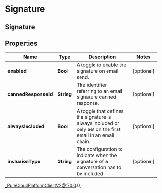 # Signature

## Signature

## Properties

|Name | Type | Description | Notes|
|------------ | ------------- | ------------- | -------------|
| **enabled** | **Bool** | A toggle to enable the signature on email send. | [optional] |
| **cannedResponseId** | **String** | The identifier referring to an email signature canned response. | [optional] |
| **alwaysIncluded** | **Bool** | A toggle that defines if a signature is always included or only set on the first email in an email chain. | [optional] |
| **inclusionType** | **String** | The configuration to indicate when the signature of a conversation has to be included | [optional] |



_PureCloudPlatformClientV2@170.0.0_

